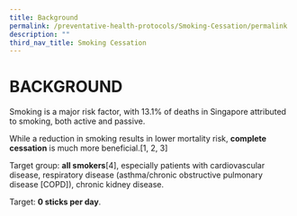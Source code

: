 ```yaml
---
title: Background
permalink: /preventative-health-protocols/Smoking-Cessation/permalink
description: ""
third_nav_title: Smoking Cessation
---
```

# BACKGROUND
Smoking is a major risk factor, with 13.1% of deaths in Singapore attributed to smoking, both active and passive.

While a reduction in smoking results in lower mortality risk, **complete cessation** is much more beneficial.[1, 2, 3]

Target group: **all smokers**[4], especially patients with cardiovascular disease, respiratory disease (asthma/chronic obstructive pulmonary disease \[COPD\]), chronic kidney disease.

Target: **0 sticks per day**.